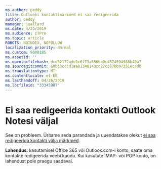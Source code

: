 ```yaml
---
ms.author: peddy
title: Outlooki kontaktimärkmed ei saa redigeerida
author: peddy
manager: joallard
ms.date: 4/25/2019
ms.audience: ITPro
ms.topic: article
ROBOTS: NOINDEX, NOFOLLOW
localization_priority: Normal
ms.custom: 9000185
ms.assetid: ''
ms.openlocfilehash: dcd52172ade1c6f73a556ba0c4574594988b49a7
ms.sourcegitcommit: 60bc3cccd1aa81340143cd27c597bb97351ecadb
ms.translationtype: MT
ms.contentlocale: et-EE
ms.lasthandoff: 04/26/2019
ms.locfileid: "33345987"
---
```

# <a name="cant-edit-the-notes-field-for-a-contact-in-outlook"></a>Ei saa redigeerida kontakti Outlook Notesi väljal
See on probleem. Üritame seda parandada ja uuendatakse olekut [ei saa redigeerida kontakti välja märkmed](https://support.office.com/article/fb8394ce-04ce-48b5-bae4-be46f77f10fe).

**Lahendus**: kasutamisel Office 365 või Outlook.com-i konto, saate oma kontakte redigeerida veebi kaudu. Kui kasutate IMAP- või POP konto, on lahendust pole praegu saadaval.